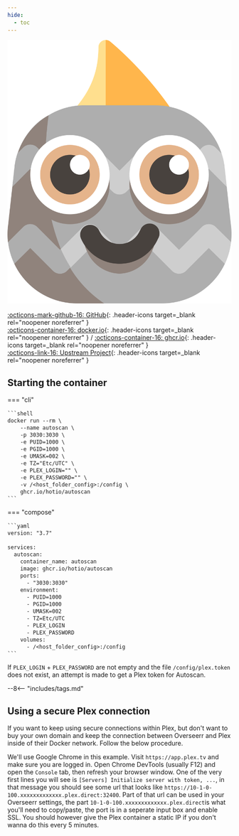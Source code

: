 ```yaml
---
hide:
  - toc
---
```


<div class="image-logo no-logo"><img src="/img/pullio.svg" alt="logo"></div>

[:octicons-mark-github-16: GitHub](https://github.com/hotio/autoscan){: .header-icons target=_blank rel="noopener noreferrer" }  
[:octicons-container-16: docker.io](https://hub.docker.com/r/hotio/autoscan){: .header-icons target=_blank rel="noopener noreferrer" }
 / [:octicons-container-16: ghcr.io](https://github.com/orgs/hotio/packages/container/package/autoscan){: .header-icons target=_blank rel="noopener noreferrer" }  
[:octicons-link-16: Upstream Project](https://github.com/cloudbox/autoscan){: .header-icons target=_blank rel="noopener noreferrer" }  

## Starting the container

=== "cli"

    ```shell
    docker run --rm \
        --name autoscan \
        -p 3030:3030 \
        -e PUID=1000 \
        -e PGID=1000 \
        -e UMASK=002 \
        -e TZ="Etc/UTC" \
        -e PLEX_LOGIN="" \
        -e PLEX_PASSWORD="" \
        -v /<host_folder_config>:/config \
        ghcr.io/hotio/autoscan
    ```

=== "compose"

    ```yaml
    version: "3.7"

    services:
      autoscan:
        container_name: autoscan
        image: ghcr.io/hotio/autoscan
        ports:
          - "3030:3030"
        environment:
          - PUID=1000
          - PGID=1000
          - UMASK=002
          - TZ=Etc/UTC
          - PLEX_LOGIN
          - PLEX_PASSWORD
        volumes:
          - /<host_folder_config>:/config
    ```

If `PLEX_LOGIN` + `PLEX_PASSWORD` are not empty and the file `/config/plex.token` does not exist, an attempt is made to get a Plex token for Autoscan.

--8<-- "includes/tags.md"

## Using a secure Plex connection

If you want to keep using secure connections within Plex, but don't want to buy your own domain and keep the connection between Overseerr and Plex inside of their Docker network. Follow the below procedure.

We'll use Google Chrome in this example. Visit `https://app.plex.tv` and make sure you are logged in. Open Chrome DevTools (usually F12) and open the `Console` tab, then refresh your browser window. One of the very first lines you will see is `[Servers] Initialize server with token, ...`, in that message you should see some url that looks like `https://10-1-0-100.xxxxxxxxxxxxx.plex.direct:32400`. Part of that url can be used in your Overseerr settings, the part `10-1-0-100.xxxxxxxxxxxxx.plex.direct`is what you'll need to copy/paste, the port is in a seperate input box and enable SSL. You should however give the Plex container a static IP if you don't wanna do this every 5 minutes.
